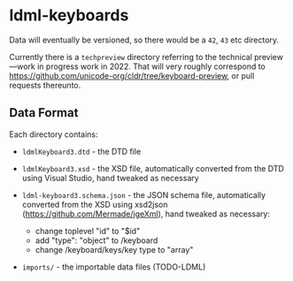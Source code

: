 # ldml-keyboards

Data will eventually be versioned, so there would be a `42`, `43` etc directory.

Currently there is a `techpreview` directory referring to the technical preview—work in progress work in 2022.
That will very roughly correspond to <https://github.com/unicode-org/cldr/tree/keyboard-preview>, or pull requests thereunto.

## Data Format

Each directory contains:

- `ldmlKeyboard3.dtd` - the DTD file
- `ldmlKeyboard3.xsd` - the XSD file, automatically converted from the DTD using
  Visual Studio, hand tweaked as necessary
- `ldml-keyboard3.schema.json` - the JSON schema file, automatically converted
  from the XSD using xsd2json (https://github.com/Mermade/jgeXml), hand tweaked
  as necessary:
    - change toplevel "id" to "$id"
    - add "type": "object" to /keyboard
    - change /keyboard/keys/key type to "array"

- `imports/` - the importable data files (TODO-LDML)
